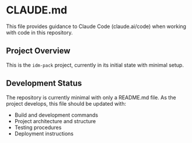 # CLAUDE.md

This file provides guidance to Claude Code (claude.ai/code) when working with code in this repository.

## Project Overview

This is the `idm-pack` project, currently in its initial state with minimal setup.

## Development Status

The repository is currently minimal with only a README.md file. As the project develops, this file should be updated with:

- Build and development commands
- Project architecture and structure
- Testing procedures
- Deployment instructions